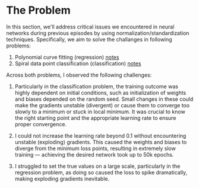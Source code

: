 # The Problem

In this section, we'll address critical issues we encountered in neural networks during previous episodes by using normalization/standardization techniques. Specifically, we aim to solve the challanges in following problems:

1. Polynomial curve fitting (regression) [notes](/basics/03_overfitting_regularization/notes.md)
2. Spiral data point classification (classification) [notes](/basics/02_datapoint_classification/notes.md)

Across both problems, I observed the following challenges:

1. Particularly in the classification problem, the training outcome was highly dependent on initial conditions, such as initialization of weights and biases depended on the random seed. Small changes in these could make the gradients unstable (divergent) or cause them to converge too slowly to a minimum or stuck in local minimum. It was crucial to know the right starting point and the appropriate learning rate to ensure proper convergence.
   
2. I could not increase the learning rate beyond 0.1 without encountering unstable (exploding) gradients. This caused the weights and biases to diverge from the minimum loss points, resulting in extremely slow training — achieving the desired network took up to 50k epochs.

3. I struggled to set the true values on a large scale, particularly in the regression problem, as doing so caused the loss to spike dramatically, making exploding gradients inevitable.



